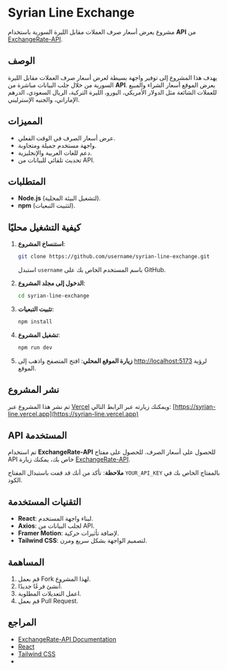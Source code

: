 # Syrian Line Exchange

مشروع يعرض أسعار صرف العملات مقابل الليرة السورية باستخدام **API** من [ExchangeRate-API](https://www.exchangerate-api.com/).

## الوصف

يهدف هذا المشروع إلى توفير واجهة بسيطة لعرض أسعار صرف العملات مقابل الليرة السورية من خلال جلب البيانات مباشرة من **API**. يعرض الموقع أسعار الشراء والمبيع للعملات الشائعة مثل الدولار الأمريكي، اليورو، الليرة التركية، الريال السعودي، الدرهم الإماراتي، والجنيه الإسترليني.

## المميزات

- عرض أسعار الصرف في الوقت الفعلي.
- واجهة مستخدم جميلة ومتجاوبة.
- دعم للغات العربية والإنجليزية.
- تحديث تلقائي للبيانات من API.
  
## المتطلبات

- **Node.js** (لتشغيل البيئة المحلية).
- **npm** (لتثبيت التبعيات).

## كيفية التشغيل محليًا

1. **استنساخ المشروع**:
    ```bash
    git clone https://github.com/username/syrian-line-exchange.git
    ```
    استبدل `username` باسم المستخدم الخاص بك على GitHub.

2. **الدخول إلى مجلد المشروع**:
    ```bash
    cd syrian-line-exchange
    ```

3. **تثبيت التبعيات**:
    ```bash
    npm install
    ```

4. **تشغيل المشروع**:
    ```bash
    npm run dev
    ```

5. **زيارة الموقع المحلي**:
    افتح المتصفح واذهب إلى [http://localhost:5173](http://localhost:5173) لرؤية الموقع.

## نشر المشروع

تم نشر هذا المشروع عبر [Vercel](https://vercel.com) ويمكنك زيارته عبر الرابط التالي:
[https://syrian-line.vercel.app](https://syrian-line.vercel.app)

## API المستخدمة

تم استخدام **ExchangeRate-API** للحصول على أسعار الصرف. للحصول على مفتاح API خاص بك، يمكنك زيارة [ExchangeRate-API](https://www.exchangerate-api.com/).

**ملاحظة**: تأكد من أنك قد قمت باستبدال المفتاح `YOUR_API_KEY` بالمفتاح الخاص بك في الكود.

## التقنيات المستخدمة

- **React**: لبناء واجهة المستخدم.
- **Axios**: لجلب البيانات من API.
- **Framer Motion**: لإضافة تأثيرات حركية.
- **Tailwind CSS**: لتصميم الواجهة بشكل سريع ومرن.
  
## المساهمة

1. قم بعمل Fork لهذا المشروع.
2. أنشئ فرعًا جديدًا.
3. اعمل التعديلات المطلوبة.
4. قم بعمل Pull Request.

## المراجع

- [ExchangeRate-API Documentation](https://www.exchangerate-api.com/)
- [React](https://reactjs.org/)
- [Tailwind CSS](https://tailwindcss.com/)
- 
